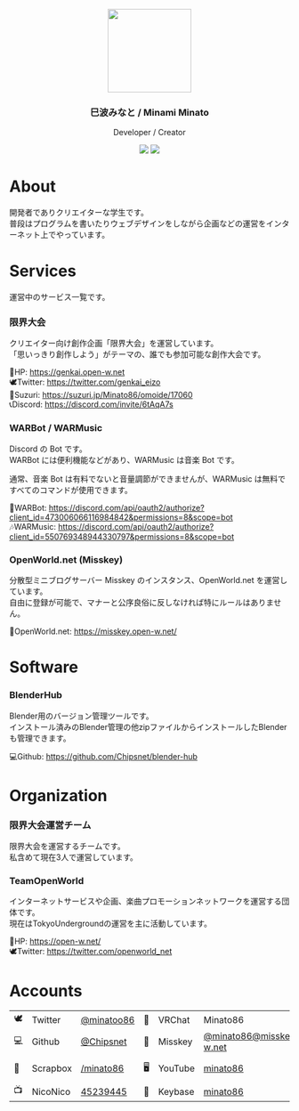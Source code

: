 <p align="center">
    <img src="https://i.gyazo.com/f1474692c18a4db231034524dd85b794.jpg" width="150">
</p>
<h3 align="center">
    巳波みなと / Minami Minato
</h3>
<p align="center">
    Developer / Creator
</p>
<p align="center">
    <img src="https://www.ko-fi.com/img/githubbutton_sm.svg" href="https://ko-fi.com/A0A81VPXD" target="_blank">
    <img src="https://liberapay.com/assets/widgets/donate.svg" href="https://liberapay.com/minato86/donate" target="_blank">
</p>

# About

開発者でありクリエイターな学生です。        
普段はプログラムを書いたりウェブデザインをしながら企画などの運営をインターネット上でやっています。

# Services

運営中のサービス一覧です。

### 限界大会

クリエイター向け創作企画「限界大会」を運営しています。      
「思いっきり創作しよう」がテーマの、誰でも参加可能な創作大会です。

🔗HP: https://genkai.open-w.net         
🕊Twitter: https://twitter.com/genkai_eizo          
🛒Suzuri: https://suzuri.jp/Minato86/omoide/17060       
📞Discord: https://discord.com/invite/6tAqA7s       

### WARBot / WARMusic

Discord の Bot です。       
WARBot には便利機能などがあり、WARMusic は音楽 Bot です。

通常、音楽 Bot は有料でないと音量調節ができませんが、WARMusic は無料ですべてのコマンドが使用できます。

🤖WARBot: https://discord.com/api/oauth2/authorize?client_id=473006066116984842&permissions=8&scope=bot     
🎶WARMusic: https://discord.com/api/oauth2/authorize?client_id=550769348944330797&permissions=8&scope=bot

### OpenWorld.net (Misskey)

分散型ミニブログサーバー Misskey のインスタンス、OpenWorld.net を運営しています。       
自由に登録が可能で、マナーと公序良俗に反しなければ特にルールはありません。

🌌OpenWorld.net: https://misskey.open-w.net/

# Software

### BlenderHub

Blender用のバージョン管理ツールです。       
インストール済みのBlender管理の他zipファイルからインストールしたBlenderも管理できます。

💻Github: https://github.com/Chipsnet/blender-hub

# Organization

### 限界大会運営チーム

限界大会を運営するチームです。      
私含めて現在3人で運営しています。

### TeamOpenWorld

インターネットサービスや企画、楽曲プロモーションネットワークを運営する団体です。        
現在はTokyoUndergroundの運営を主に活動しています。

🔗HP: https://open-w.net/       
🕊Twitter: https://twitter.com/openworld_net

# Accounts

|     |          |                                                    |     |         |                                                                      |     |            |                                                    |
| --- | -------- | -------------------------------------------------- | --- | ------- | -------------------------------------------------------------------- | --- | ---------- | -------------------------------------------------- |
| 🕊   | Twitter  | [@minatoo86](https://twitter.com/minatoo86)        | 💬  | VRChat  | Minato86                                                             | ☁   | SoundCloud | [minatoo86](https://soundcloud.com/minatoo86)      |
| 💻  | Github   | [@Chipsnet](https://github.com/Chipsnet)           | 🌌  | Misskey | [@minato86@misskey.open-w.net](https://misskey.open-w.net/@minato86) | 🎨  | Pixiv      | [21745249](https://www.pixiv.net/users/21745249)   |
| 📑  | Scrapbox | [/minato86](/minato86)                             | 🖥   | YouTube | [minato86](https://www.youtube.com/c/minato86)                       | 📞  | Discord    | 巳波みなと#6885                                    |
| 📺  | NicoNico | [45239445](https://www.nicovideo.jp/user/45239445) | 🔑  | Keybase | [minato86](https://keybase.io/minato86)                              | 🎮  | Steam      | [minato86](https://steamcommunity.com/id/minato86) |
